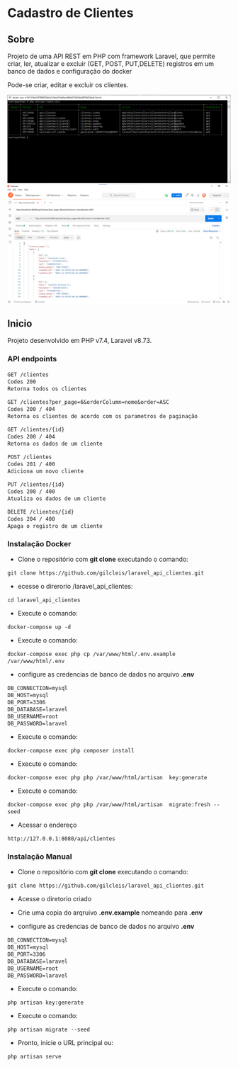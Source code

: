 # Cadastro de Clientes



## Sobre <a name = "about"></a>

Projeto de uma API REST em PHP com framework Laravel, que permite criar, ler, atualizar e excluir (GET​, ​POST​, ​PUT​,DELETE​) registros em um banco de dados e configuração do docker

Pode-se criar, editar e excluir os clientes.



![](./routes.png)
![](./postman.png)

## Inicio <a name = "getting_started"></a>

Projeto desenvolvido em PHP v7.4, Laravel v8.73.



### API endpoints
```
GET /clientes
Codes 200
Retorna todos os clientes
```
```
GET /clientes?per_page=6&orderColumn=nome&order=ASC
Codes 200 / 404
Retorna os clientes de acordo com os parametros de paginação
```
```
GET /clientes/{id}
Codes 200 / 404
Retorna os dados de um cliente
```
```
POST /clientes
Codes 201 / 400
Adiciona um novo cliente
```
```
PUT /clientes/{id}
Codes 200 / 400
Atualiza os dados de um cliente
```
```
DELETE /clientes/{id}
Codes 204 / 400
Apaga o registro de um cliente
```

### Instalação Docker
- Clone o repositório com __git clone__ executando o comando:
```
git clone https://github.com/gilcleis/laravel_api_clientes.git

```
- ecesse o direrorio /laravel_api_clientes:
```
cd laravel_api_clientes
```
- Execute o comando:
```
docker-compose up -d
```
- Execute o comando:
```
docker-compose exec php cp /var/www/html/.env.example /var/www/html/.env 
```
- configure as credencias de banco de dados no arquivo __.env__

```
DB_CONNECTION=mysql
DB_HOST=mysql
DB_PORT=3306
DB_DATABASE=laravel
DB_USERNAME=root
DB_PASSWORD=laravel

```


- Execute o comando:
```
docker-compose exec php composer install
```
- Execute o comando:
```
docker-compose exec php php /var/www/html/artisan  key:generate
```
- Execute o comando:
```
docker-compose exec php php /var/www/html/artisan  migrate:fresh --seed
```

- Acessar o endereço
```
http://127.0.0.1:8080/api/clientes
```
### Instalação Manual

- Clone o repositório com __git clone__ executando o comando:
```
git clone https://github.com/gilcleis/laravel_api_clientes.git
```
- Acesse o diretorio criado
- Crie uma copia do arqruivo __.env.example__ nomeando para __.env__ 

- configure as credencias de banco de dados no arquivo __.env__

```
DB_CONNECTION=mysql
DB_HOST=mysql
DB_PORT=3306
DB_DATABASE=laravel
DB_USERNAME=root
DB_PASSWORD=laravel
```


- Execute o comando:

```
php artisan key:generate
```
- Execute o comando:

```
php artisan migrate --seed
```

- Pronto, inicie o URL principal ou:
```
php artisan serve
```

